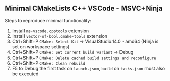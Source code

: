 ## Minimal CMakeLists C++ VSCode - MSVC+Ninja

Steps to reproduce minimal functionality:

1. Install `ms-vscode.cpptools` extension
2. Install `vector-of-bool.cmake-tools` extension
3. Ctrl+Shift+P `CMake: Select Kit` -> VisualStudio.14.0 - amd64 (Ninja is set on workspace settings)
4. Ctrl+Shift+P `CMake: Set current build variant` -> Debug
5. Ctrl+Shift+P `CMake: Delete cached build settings and reconfigure`
6. Ctrl+Shift+P `CMake: Clean rebuild`
7. F5 to Debug the first task on `launch.json`, `build` on `tasks.json` must also be executed